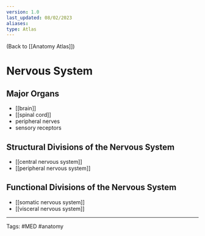 ```yaml
---
version: 1.0
last_updated: 08/02/2023
aliases: 
type: Atlas
---
```


(Back to [[Anatomy Atlas]])

# Nervous System

## Major Organs
- [[brain]]
- [[spinal cord]]
- peripheral nerves
- sensory receptors

## Structural Divisions of the Nervous System
- [[central nervous system]]
- [[peripheral nervous system]]

## Functional Divisions of the Nervous System
- [[somatic nervous system]]
- [[visceral nervous system]]

---
Tags: #MED #anatomy 